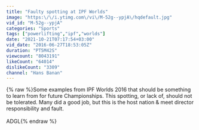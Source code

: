 ```yaml
---
title: "Faulty spotting at IPF Worlds"
image: "https:\/\/i.ytimg.com\/vi\/M-52g--ypjA\/hqdefault.jpg"
vid_id: "M-52g--ypjA"
categories: "Sports"
tags: ["powerlifting","ipf","worlds"]
date: "2021-10-21T07:17:54+03:00"
vid_date: "2016-06-27T18:53:05Z"
duration: "PT5M42S"
viewcount: "8043191"
likeCount: "64014"
dislikeCount: "3309"
channel: "Hans Banan"
---
```

{% raw %}Some examples from IPF Worlds 2016 that should be something to learn from for future Championships. This spotting, or lack of, should not be tolerated. Many did a good job, but this is the host nation &amp; meet director responsibility and fault.<br /><br />ADGL{% endraw %}
